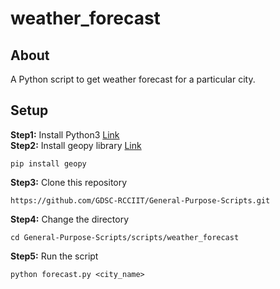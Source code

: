 # weather_forecast
## About
A Python script to get weather forecast for a particular city. 
## Setup
**Step1:** Install Python3 [Link](https://www.python.org/downloads/)  
**Step2:** Install geopy library [Link](https://github.com/geopy/geopy)
```
pip install geopy
```
**Step3:** Clone this repository
```
https://github.com/GDSC-RCCIIT/General-Purpose-Scripts.git
```
**Step4:** Change the directory
```
cd General-Purpose-Scripts/scripts/weather_forecast
```
**Step5:** Run the script
```
python forecast.py <city_name>
```
